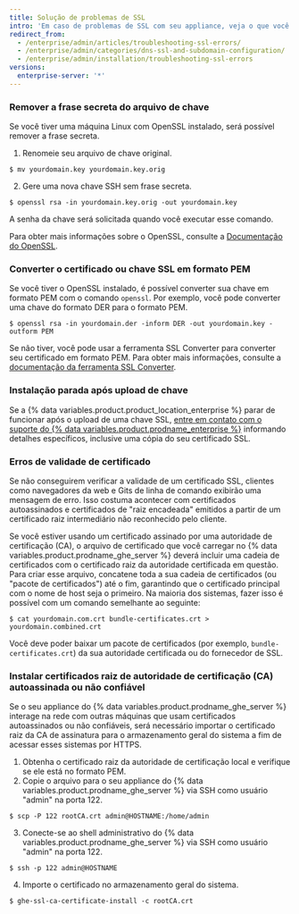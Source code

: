 ```yaml
---
title: Solução de problemas de SSL
intro: 'Em caso de problemas de SSL com seu appliance, veja o que você pode fazer para resolvê-los.'
redirect_from:
  - /enterprise/admin/articles/troubleshooting-ssl-errors/
  - /enterprise/admin/categories/dns-ssl-and-subdomain-configuration/
  - /enterprise/admin/installation/troubleshooting-ssl-errors
versions:
  enterprise-server: '*'
---
```


### Remover a frase secreta do arquivo de chave

Se você tiver uma máquina Linux com OpenSSL instalado, será possível remover a frase secreta.

1. Renomeie seu arquivo de chave original.
  ```shell
  $ mv yourdomain.key yourdomain.key.orig
  ```
2. Gere uma nova chave SSH sem frase secreta.
  ```shell
  $ openssl rsa -in yourdomain.key.orig -out yourdomain.key
  ```

A senha da chave será solicitada quando você executar esse comando.

Para obter mais informações sobre o OpenSSL, consulte a [Documentação do OpenSSL](https://www.openssl.org/docs/).

### Converter o certificado ou chave SSL em formato PEM

Se você tiver o OpenSSL instalado, é possível converter sua chave em formato PEM com o comando `openssl`. Por exemplo, você pode converter uma chave do formato DER para o formato PEM.

```shell
$ openssl rsa -in yourdomain.der -inform DER -out yourdomain.key -outform PEM
```

Se não tiver, você pode usar a ferramenta SSL Converter para converter seu certificado em formato PEM. Para obter mais informações, consulte a [documentação da ferramenta SSL Converter](https://www.sslshopper.com/ssl-converter.html).

### Instalação parada após upload de chave

Se a {% data variables.product.product_location_enterprise %} parar de funcionar após o upload de uma chave SSL, [entre em contato com o suporte do {% data variables.product.prodname_enterprise %}](https://enterprise.github.com/support) informando detalhes específicos, inclusive uma cópia do seu certificado SSL.

### Erros de validade de certificado

Se não conseguirem verificar a validade de um certificado SSL, clientes como navegadores da web e Gits de linha de comando exibirão uma mensagem de erro. Isso costuma acontecer com certificados autoassinados e certificados de "raiz encadeada" emitidos a partir de um certificado raiz intermediário não reconhecido pelo cliente.

Se você estiver usando um certificado assinado por uma autoridade de certificação (CA), o arquivo de certificado que você carregar no {% data variables.product.prodname_ghe_server %} deverá incluir uma cadeia de certificados com o certificado raiz da autoridade certificada em questão. Para criar esse arquivo, concatene toda a sua cadeia de certificados (ou "pacote de certificados") até o fim, garantindo que o certificado principal com o nome de host seja o primeiro. Na maioria dos sistemas, fazer isso é possível com um comando semelhante ao seguinte:

```shell
$ cat yourdomain.com.crt bundle-certificates.crt > yourdomain.combined.crt
```

Você deve poder baixar um pacote de certificados (por exemplo, `bundle-certificates.crt`) da sua autoridade certificada ou do fornecedor de SSL.

### Instalar certificados raiz de autoridade de certificação (CA) autoassinada ou não confiável

Se o seu appliance do {% data variables.product.prodname_ghe_server %} interage na rede com outras máquinas que usam certificados autoassinados ou não confiáveis, será necessário importar o certificado raiz da CA de assinatura para o armazenamento geral do sistema a fim de acessar esses sistemas por HTTPS.

1. Obtenha o certificado raiz da autoridade de certificação local e verifique se ele está no formato PEM.
2. Copie o arquivo para o seu appliance do {% data variables.product.prodname_ghe_server %} via SSH como usuário "admin" na porta 122.
  ```shell
  $ scp -P 122 rootCA.crt admin@HOSTNAME:/home/admin
  ```
3. Conecte-se ao shell administrativo do {% data variables.product.prodname_ghe_server %} via SSH como usuário "admin" na porta 122.
  ```shell
  $ ssh -p 122 admin@HOSTNAME
  ```
4. Importe o certificado no armazenamento geral do sistema.
  ```shell
  $ ghe-ssl-ca-certificate-install -c rootCA.crt
  ```

